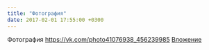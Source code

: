 ```yaml
---
title: "Фотография"
date: 2017-02-01 17:55:00 +0300
---
```


Фотография
<a class="vk-attach" href="https://vk.com/photo41076938_456239985">https://vk.com/photo41076938_456239985</a>
<a class="vk-attach" href="https://vk.com/photo41076938_456239985">Вложение</a>
